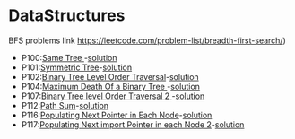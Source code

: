 # DataStructures
BFS problems link https://leetcode.com/problem-list/breadth-first-search/)
* P100:[Same Tree ](Breadth_first_search-md/P100.md)-[solution](Breadth_first_search/P100.py)
* P101:[Symmetric Tree](Breadth_first_search-md/P101.md)-[solution](Breadth_first_search/P101.py)
* P102:[Binary Tree Level Order Traversal](Breadth_first_search-md/P102.md)-[solution](Breadth_first_search/P102.py)
* P104:[Maximum Death Of a Binary Tree ](Breadth_first_search-md/P104.md)-[solution](Breadth_first_search/P104.py)
* P107:[Binary Tree level Order Traversal 2 ](Breadth_first_search-md/P107.md)-[solution](Breadth_first_search/P107.py)
* P112:[Path Sum](Breadth_first_search-md/P112.md)-[solution](Breadth_first_search/P112.py)
* P116:[Populating Next Pointer in Each Node](Breadth_first_search-md/P116.md)-[solution](Breadth_first_search/P116.py)
* P117:[Populating Next import Pointer in each Node 2](Breadth_for_search-md/P117.md)-[solution](Breadth_first_search/P117.py)